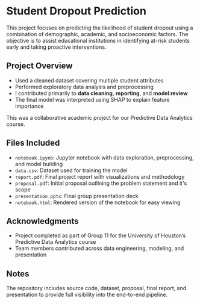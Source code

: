 # Student Dropout Prediction

This project focuses on predicting the likelihood of student dropout using a combination of demographic, academic, and socioeconomic factors. The objective is to assist educational institutions in identifying at-risk students early and taking proactive interventions.

## Project Overview

- Used a cleaned dataset covering multiple student attributes
- Performed exploratory data analysis and preprocessing
- I contributed primarily to **data cleaning**, **reporting**, and **model review**
- The final model was interpreted using SHAP to explain feature importance

This was a collaborative academic project for our Predictive Data Analytics course.

## Files Included

- `notebook.ipynb`: Jupyter notebook with data exploration, preprocessing, and model building
- `data.csv`: Dataset used for training the model
- `report.pdf`: Final project report with visualizations and methodology
- `proposal.pdf`: Initial proposal outlining the problem statement and it's scope
- `presentation.pptx`: Final group presentation deck
- `notebook.html`: Rendered version of the notebook for easy viewing

## Acknowledgments

- Project completed as part of Group 11 for the University of Houston’s Predictive Data Analytics course
- Team members contributed across data engineering, modeling, and presentation

## Notes

The repository includes source code, dataset, proposal, final report, and presentation to provide full visibility into the end-to-end pipeline.
